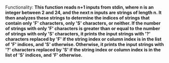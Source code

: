 Functionality: **This function reads n+1 inputs from stdin, where n is an integer between 2 and 24, and the next n inputs are strings of length n. It then analyzes these strings to determine the indices of strings that contain only 'F' characters, only 'S' characters, or neither. If the number of strings with only 'F' characters is greater than or equal to the number of strings with only 'S' characters, it prints the input strings with '?' characters replaced by 'F' if the string index or column index is in the list of 'F' indices, and 'S' otherwise. Otherwise, it prints the input strings with '?' characters replaced by 'S' if the string index or column index is in the list of 'S' indices, and 'F' otherwise.**